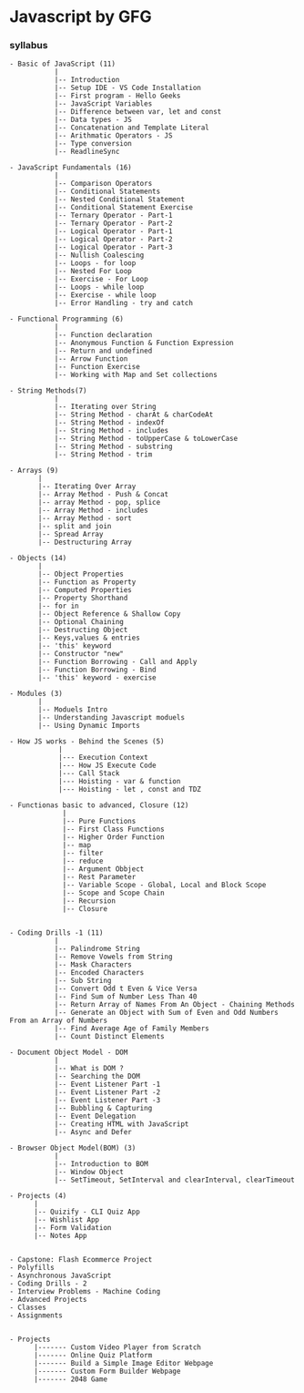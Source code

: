 # Javascript by GFG

### syllabus

    - Basic of JavaScript (11)
               |
               |-- Introduction 
               |-- Setup IDE - VS Code Installation
               |-- First program - Hello Geeks
               |-- JavaScript Variables
               |-- Difference between var, let and const
               |-- Data types - JS
               |-- Concatenation and Template Literal
               |-- Arithmatic Operators - JS
               |-- Type conversion
               |-- ReadlineSync
    
    - JavaScript Fundamentals (16)
               |
               |-- Comparison Operators
               |-- Conditional Statements
               |-- Nested Conditional Statement
               |-- Conditional Statement Exercise
               |-- Ternary Operator - Part-1
               |-- Ternary Operator - Part-2
               |-- Logical Operator - Part-1
               |-- Logical Operator - Part-2
               |-- Logical Operator - Part-3
               |-- Nullish Coalescing 
               |-- Loops - for loop
               |-- Nested For Loop
               |-- Exercise - For Loop
               |-- Loops - while loop
               |-- Exercise - while loop
               |-- Error Handling - try and catch

    - Functional Programming (6)
               |
               |-- Function declaration
               |-- Anonymous Function & Function Expression
               |-- Return and undefined
               |-- Arrow Function
               |-- Function Exercise
               |-- Working with Map and Set collections

    - String Methods(7)
               |
               |-- Iterating over String
               |-- String Method - charAt & charCodeAt
               |-- String Method - indexOf
               |-- String Method - includes
               |-- String Method - toUpperCase & toLowerCase
               |-- String Method - substring
               |-- String Method - trim
               
    - Arrays (9)
           |
           |-- Iterating Over Array
           |-- Array Method - Push & Concat
           |-- array Method - pop, splice
           |-- Array Method - includes
           |-- Array Method - sort
           |-- split and join
           |-- Spread Array
           |-- Destructuring Array

    - Objects (14)
           |
           |-- Object Properties
           |-- Function as Property
           |-- Computed Properties
           |-- Property Shorthand
           |-- for in
           |-- Object Reference & Shallow Copy
           |-- Optional Chaining
           |-- Destructing Object
           |-- Keys,values & entries
           |-- 'this' keyword
           |-- Constructor "new"
           |-- Function Borrowing - Call and Apply
           |-- Function Borrowing - Bind
           |-- 'this' keyword - exercise
           
    - Modules (3)
           |
           |-- Moduels Intro
           |-- Understanding Javascript moduels
           |-- Using Dynamic Imports

    - How JS works - Behind the Scenes (5)
                |
                |--- Execution Context
                |--- How JS Execute Code
                |--- Call Stack
                |--- Hoisting - var & function
                |--- Hoisting - let , const and TDZ
                
    - Functionas basic to advanced, Closure (12)
                 |
                 |-- Pure Functions
                 |-- First Class Functions
                 |-- Higher Order Function
                 |-- map
                 |-- filter
                 |-- reduce
                 |-- Argument Obbject
                 |-- Rest Parameter
                 |-- Variable Scope - Global, Local and Block Scope
                 |-- Scope and Scope Chain
                 |-- Recursion
                 |-- Closure


    - Coding Drills -1 (11)
               |
               |-- Palindrome String
               |-- Remove Vowels from String
               |-- Mask Characters
               |-- Encoded Characters
               |-- Sub String
               |-- Convert Odd t Even & Vice Versa
               |-- Find Sum of Number Less Than 40
               |-- Return Array of Names From An Object - Chaining Methods
               |-- Generate an Object with Sum of Even and Odd Numbers From an Array of Numbers
               |-- Find Average Age of Family Members
               |-- Count Distinct Elements
      
    - Document Object Model - DOM
               |
               |-- What is DOM ?
               |-- Searching the DOM
               |-- Event Listener Part -1
               |-- Event Listener Part -2
               |-- Event Listener Part -3
               |-- Bubbling & Capturing
               |-- Event Delegation
               |-- Creating HTML with JavaScript
               |-- Async and Defer
 
    - Browser Object Model(BOM) (3)
               |
               |-- Introduction to BOM
               |-- Window Object
               |-- SetTimeout, SetInterval and clearInterval, clearTimeout

    - Projects (4)
          |
          |-- Quizify - CLI Quiz App
          |-- Wishlist App
          |-- Form Validation
          |-- Notes App

    
    - Capstone: Flash Ecommerce Project
    - Polyfills
    - Asynchronous JavaScript
    - Coding Drills - 2
    - Interview Problems - Machine Coding
    - Advanced Projects
    - Classes 
    - Assignments


    - Projects
          |------- Custom Video Player from Scratch
          |------- Online Quiz Platform
          |------- Build a Simple Image Editor Webpage
          |------- Custom Form Builder Webpage
          |------- 2048 Game